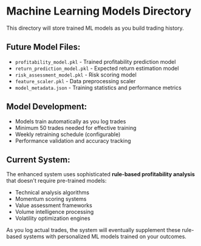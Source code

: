 # Machine Learning Models Directory

This directory will store trained ML models as you build trading history.

## Future Model Files:
- `profitability_model.pkl` - Trained profitability prediction model
- `return_prediction_model.pkl` - Expected return estimation model
- `risk_assessment_model.pkl` - Risk scoring model
- `feature_scaler.pkl` - Data preprocessing scaler
- `model_metadata.json` - Training statistics and performance metrics

## Model Development:
- Models train automatically as you log trades
- Minimum 50 trades needed for effective training
- Weekly retraining schedule (configurable)
- Performance validation and accuracy tracking

## Current System:
The enhanced system uses sophisticated **rule-based profitability analysis** 
that doesn't require pre-trained models:
- Technical analysis algorithms
- Momentum scoring systems  
- Value assessment frameworks
- Volume intelligence processing
- Volatility optimization engines

As you log actual trades, the system will eventually supplement these
rule-based systems with personalized ML models trained on your outcomes.
